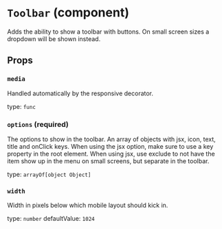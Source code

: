 `Toolbar` (component)
=====================

Adds the ability to show a toolbar with buttons. On small screen sizes
a dropdown will be shown instead.

Props
-----

### `media`

Handled automatically by the responsive decorator.

type: `func`


### `options` (required)

The options to show in the toolbar. An array of objects with jsx, icon, text, title and onClick keys.
When using the jsx option, make sure to use a key property in the root element. When using jsx, use
exclude to not have the item show up in the menu on small screens, but separate in the toolbar.

type: `arrayOf[object Object]`


### `width`

Width in pixels below which mobile layout should kick in.

type: `number`
defaultValue: `1024`

